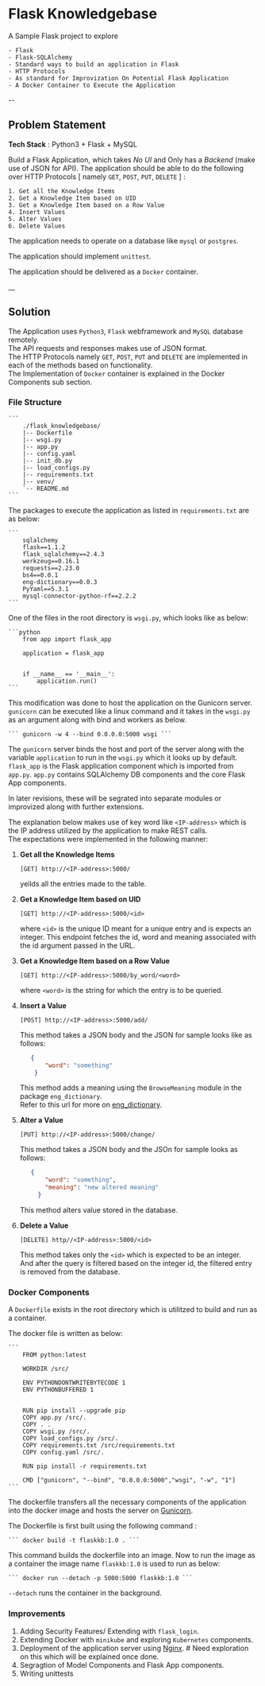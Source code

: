# Flask Knowledgebase 


A Sample Flask project to explore 

    - Flask 
    - Flask-SQLAlchemy 
    - Standard ways to build an application in Flask
    - HTTP Protocols
    - As standard for Improvization On Potential Flask Application 
    - A Docker Container to Execute the Application
    
--
## Problem Statement

**Tech Stack** : Python3 + Flask + MySQL 

Build a Flask Application, which takes *No UI* and Only has a *Backend* (make use of JSON for API).
The application should be able to do the following over HTTP Protocols \[ namely `GET`, `POST`, `PUT`, `DELETE` ] : 

    1. Get all the Knowledge Items
    2. Get a Knowledge Item based on UID
    3. Get a Knowledge Item based on a Row Value
    4. Insert Values 
    5. Alter Values 
    6. Delete Values


The application needs to operate on a database like `mysql` or `postgres`. 

The application should implement `unittest`. 

The application should be delivered as a `Docker` container.

__

## Solution

The Application uses `Python3`, `Flask` webframework and `MySQL` database remotely.  
The API requests and responses makes use of JSON format.  
The HTTP Protocols namely `GET`, `POST`, `PUT` and `DELETE` are implemented in each of the methods based on functionality.  
The Implementation of `Docker` container is explained in the Docker Components sub section.  


### File Structure 
    
    ```
        ./flask_knowledgebase/
        |-- Dockerfile
        |-- wsgi.py
        |-- app.py
        |-- config.yaml
        |-- init_db.py
        |-- load_configs.py
        |-- requirements.txt
        |-- venv/
        `-- README.md
    ```


The packages to execute the application as listed in `requirements.txt` are as below: 

    ```
        sqlalchemy
        flask==1.1.2
        flask_sqlalchemy==2.4.3
        werkzeug==0.16.1
        requests==2.23.0
        bs4==0.0.1
        eng-dictionary==0.0.3
        PyYaml==5.3.1
        mysql-connector-python-rf==2.2.2
    ```


One of the files in the root directory is `wsgi.py`, which looks like as below: 

    ```python 
        from app import flask_app
        
        application = flask_app
        
        
        if __name__ == '__main__':
            application.run()
    ```
   This modification was done to host the application on the Gunicorn server. `gunicorn` can be executed like a linux command and it takes in the `wsgi.py` as an argument along with bind and workers as below. 
   
    ``` gunicorn -w 4 --bind 0.0.0.0:5000 wsgi ```
    
   The `gunicorn` server binds the host and port of the server along with the variable `application` to run in the `wsgi.py` which it looks up by default. `flask_app` is the Flask application component which is imported from `app.py`. `app.py` contains SQLAlchemy DB components and the core Flask App components. 
   
   In later revisions, these will be segrated into separate modules or improvized along with further extensions. 


The explanation below makes use of key word like `<IP-address>` which is the IP address utilized by the application to make REST calls.  
The expectations were implemented in the following manner: 

1. **Get all the Knowledge Items**

    ```[GET] http://<IP-address>:5000/ ```
    
    yeilds all the entries made to the table. 
    
2. **Get a Knowledge Item based on UID**
    
    ```[GET] http://<IP-address>:5000/<id>```
    
    where `<id>` is the unique ID meant for a unique entry and is expects an integer.
    This endpoint fetches the id, word and meaning associated with the id argument passed in the URL. 
    
3. **Get a Knowledge Item based on a Row Value**

    ```[GET] http://<IP-address>:5000/by_word/<word>```
    
    where `<word>` is the string for which the entry is to be queried. 
    
4. **Insert a Value**

    ```[POST] http://<IP-address>:5000/add/```
    
    This method takes a JSON body and the JSON for sample looks like as follows: 
    
    ```json
       {
           "word": "something"
        }   
   ```
   
   This method adds a meaning using the `BrowseMeaning` module in the package `eng_dictionary`.  
   Refer to this url for more on [eng_dictionary](https://github.com/sharmasourab93/eng_dictionary). 

5. **Alter a Value** 

    ```[PUT] http://<IP-address>:5000/change/```
    
    This method takes a JSON body and the JSOn for sample looks as follows: 
    
    ```json
       {
           "word": "something", 
           "meaning": "new altered meaning"
         } 
   ```
   
   This method alters value stored in the database. 
 
6. **Delete a Value**
    
    ```[DELETE] http//<IP-address>:5000/<id>```
    
    This method takes only the `<id>` which is expected to be an integer.   
    And after the query is filtered based on the integer id, the filtered entry is removed from the database.
    
    
    
### Docker Components 

A `Dockerfile` exists in the root directory which is utilitzed to build and run as a container.

The docker file is written as below: 

    ```
        FROM python:latest

        WORKDIR /src/

        ENV PYTHONDONTWRITEBYTECODE 1
        ENV PYTHONBUFFERED 1


        RUN pip install --upgrade pip
        COPY app.py /src/.
        COPY . .
        COPY wsgi.py /src/.
        COPY load_configs.py /src/.
        COPY requirements.txt /src/requirements.txt
        COPY config.yaml /src/.

        RUN pip install -r requirements.txt

        CMD ["gunicorn", "--bind", "0.0.0.0:5000","wsgi", "-w", "1"]
    ``` 
    
The dockerfile transfers all the necessary components of the application into the docker image and hosts the server on [Gunicorn](https://gunicorn.org/).

The Dockerfile is first built using the following command : 
    
    ``` docker build -t flaskkb:1.0 . ```

   This command builds the dockerfile into an image. Now to run the image as a container the image name `flaskkb:1.0` is used to run as below:
   
    ``` docker run --detach -p 5000:5000 flaskkb:1.0 ```

   `--detach` runs the container in the background. 
   

### Improvements 

1. Adding Security Features/ Extending with `flask_login`. 
2. Extending Docker with `minikube` and exploring `Kubernetes` components.
3. Deployment of the application server using [Nginx](https://www.nginx.com/). # Need exploration on this which will be explained once done.
4. Segragtion of Model Components and Flask App components. 
5. Writing unittests
